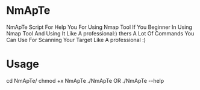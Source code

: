 # NmApTe
NmApTe Script For Help You For Using Nmap Tool If You Beginner In Using Nmap Tool And Using It Like A professional:) 
thers A Lot Of Commands You Can Use For Scanning Your Target Like A professional :) 

# Usage
 cd NmApTe/
 chmod +x NmApTe
 ./NmApTe
 OR
 ./NmApTe --help
 

